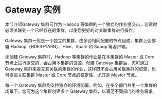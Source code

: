 # Gateway 实例

本节介绍Gateway 集群可作为 Hadoop 等集群的一个独立的作业提交点，创建时必须关联到一个已经存在的集群，以便您更好的对关联集群进行操作。

Gateway 集群一般是一个独立的集群，由多台相同配置的节点组成，集群上会部署 Hadoop（HDFS+YARN）、Hive、Spark 和 Sqoop 等客户端。

未创建 Gateway 集群时，Hadoop 等集群的作业是在本集群的 Master 或 Core 节点上进行提交的，会占用本集群的资源。创建 Gateway 集群后，您可通过 Gateway 集群来提交其关联的集群的作业，这样既不会占用关联集群的资源，也可提高关联集群 Master 或 Core 节点的稳定性，尤其是 Master 节点。

每一个 Gateway 集群均支持独立的环境配置，例如，在多个部门共用一个集群的场景下，您可为这个集群创建多个 Gateway 集群，以满足不同部门的业务需求。

